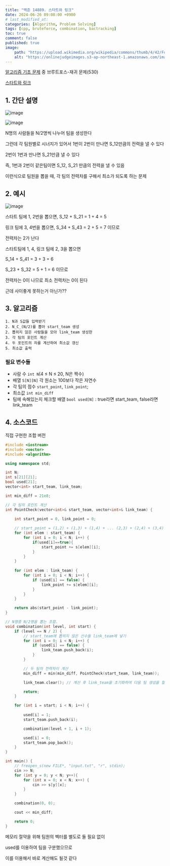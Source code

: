 ```yaml
---
title: "백준 14889. 스타트와 링크"
date: 2024-06-26 09:08:00 +0900
# last_modified_at: 
categories: [Algorithm, Problem Solving] 
tags: [cpp, bruteforce, combination, bactracking] 
toc: true
comment: false
published: true
image:
    path: "https://upload.wikimedia.org/wikipedia/commons/thumb/4/42/Football_in_Bloomington%2C_Indiana%2C_1995.jpg/1920px-Football_in_Bloomington%2C_Indiana%2C_1995.jpg"
    alt: "https://onlinejudgeimages.s3-ap-northeast-1.amazonaws.com/images/boj-og.png"
---
```


[알고리즘 기초 문제](https://jinhg0214.github.io/posts/problems/) 중 브루트포스-재귀 문제(530)

[스타트와 링크](https://www.acmicpc.net/problem/14889)

## 1. 간단 설명

![image](https://github.com/jinhg0214/jinhg0214.github.io/assets/70011316/d569a319-34ef-4ec0-b4cb-1e22f2807741)

![image](https://github.com/jinhg0214/jinhg0214.github.io/assets/70011316/14bff175-fcf4-4a6b-990a-ddf9451a921a)

N명의 사람들을 N/2명씩 나누어 팀을 생성한다

그런데 각 팀원별로 시너지가 있어서 1번이 2번이 만나면 S_12만큼의 전력을 낼 수 있다

2번이 1번과 만나면 S_21만큼 낼 수 있다

즉, 1번과 2번이 같은팀이면 S_12, S_21 만큼의 전력을 낼 수 있음

이런식으로 팀원을 뽑을 때, 각 팀의 전력차를 구해서 최소가 되도록 하는 문제

## 2. 예시

![image](https://github.com/jinhg0214/jinhg0214.github.io/assets/70011316/9c7ae459-5be6-4e8f-8d43-519078b78ea5)

스타트 팀에 1, 2번을 뽑으면, S_12 + S_21 = 1 + 4 = 5

링크 팀에 3, 4번을 뽑으면, S_34 + S_43 = 2 + 5 = 7 이므로

전력차는 2가 난다

스타트팀에 1, 4, 링크 팀에 2, 3을 뽑으면

S_14 + S_41 = 3 + 3 = 6

S_23 + S_32 = 5 + 1 = 6 이므로

전력차는 0이 나므로 최소 전력차는 0이 된다

근데 사이좋게 못하는거 아닌가??


## 3. 알고리즘

```
1. N과 S값들 입력받기
2. N_C_(N/2)를 뽑아 start_team 생성
2. 뽑히지 않은 사람들을 모아 link_team 생성한
3. 각 팀의 포인트 계산
4. 두 포인트의 차를 계산하여 최소값 갱신
5. 최소값 출력
```

### 필요 변수들
- 사람 수 `int N`(4 ≤ N ≤ 20, N은 짝수)
- 배열 `S[N][N]` 각 원소는 100보다 작은 자연수
- 각 팀의 점수 `start_point`, `link_point`;
- 최소값 `int min_diff` 
- 팀에 속해있는지 체크할 배열 `bool used[N]` : true라면 start_team, false라면 link_team

## 4. 소스코드

직접 구현한 조합 버전

```cpp
#include <iostream>
#include <vector>
#include <algorithm>

using namespace std;

int N;
int s[21][21];
bool used[21];
vector<int> start_team, link_team;

int min_diff = 21e8;

// 각 팀의 포인트 계산
int PointCheck(vector<int>& start_team, vector<int>& link_team) {
	
	int start_point = 0, link_point = 0;

	// start_point = (1,2) + (1,3) + (1,4) + ... (2,3) + (2,4) + (3,4)
	for (int elem : start_team) {
		for (int i = 0; i < N; i++) {
			if(used[i]==true){
				start_point += s[elem][i];
			}
		}
	}
	
	for (int elem : link_team) {
		for (int i = 0; i < N; i++) {
			if (used[i] == false) {
				link_point += s[elem][i];
			}
		}
	}

	return abs(start_point - link_point);
}

// N명중 N/2명을 뽑는 조합. 
void combination(int level, int start) {
	if (level == N / 2) {
		// start_team에 뽑히지 않은 선수들 link_team에 넣기
		for (int i = 0; i < N; i++) {
			if (used[i] == false) {
				link_team.push_back(i);
			}
		}

		// 두 팀의 전력차이 계산
		min_diff = min(min_diff, PointCheck(start_team, link_team));

		link_team.clear(); // 계산 후 link_team을 초기화하여 다음 팀 생성을 할 수 있도록 함

		return;
	}

	for (int i = start; i < N; i++) {
		
		used[i] = 1; 
		start_team.push_back(i);

		combination(level + 1, i + 1);

		used[i] = 0;
		start_team.pop_back();
	}
}

int main() {
	// freopen_s(new FILE*, "input.txt", "r", stdin);
	cin >> N;
	for (int y = 0; y < N; y++){
		for (int x = 0; x < N; x++) {
			cin >> s[y][x];
		}
	}

	combination(0, 0);

	cout << min_diff;

	return 0;
}
```

메모리 절약을 위해 팀원의 벡터를 별도로 둘 필요 없이 

used를 이용하여 팀을 구분했으므로 

이를 이용해서 바로 계산해도 될것 같다


